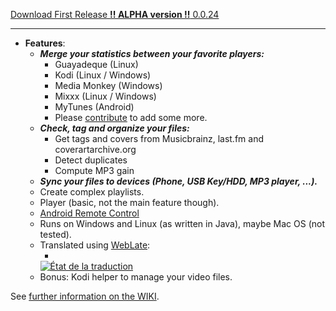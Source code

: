 
[Download First Release **!! ALPHA version !!**  0.0.24](https://github.com/phramusca/JaMuz/releases/download/0.0.24/JaMuz_v0.0.24_Alpha.7z)  

_________________________________________________________________________________


* **Features**:
  * ***Merge your statistics between your favorite players:***
    * Guayadeque (Linux)
    * Kodi (Linux / Windows)
    * Media Monkey (Windows)
    * Mixxx (Linux / Windows)
    * MyTunes (Android)
    * Please [contribute](CONTRIBUTING.md) to add some more.
  * ***Check, tag and organize your files:***
    * Get tags and covers from Musicbrainz, last.fm and coverartarchive.org
    * Detect duplicates
    * Compute MP3 gain
  * ***Sync your files to devices (Phone, USB Key/HDD, MP3 player, ...).***
  * Create complex playlists.
  * Player (basic, not the main feature though).
  * [Android Remote Control](https://github.com/phramusca/JaMuz-Remote)
  * Runs on Windows and Linux (as written in Java), maybe Mac OS (not tested).
  * Translated using [WebLate](https://hosted.weblate.org/engage/jamuz/):
    * <a href="https://hosted.weblate.org/engage/jamuz/?utm_source=widget">
    <img src="https://hosted.weblate.org/widgets/jamuz/-/multi-auto.svg" alt="État de la traduction" />
    </a>
  * Bonus: Kodi helper to manage your video files.

See [further information on the WIKI](https://github.com/phramusca/JaMuz/wiki).
